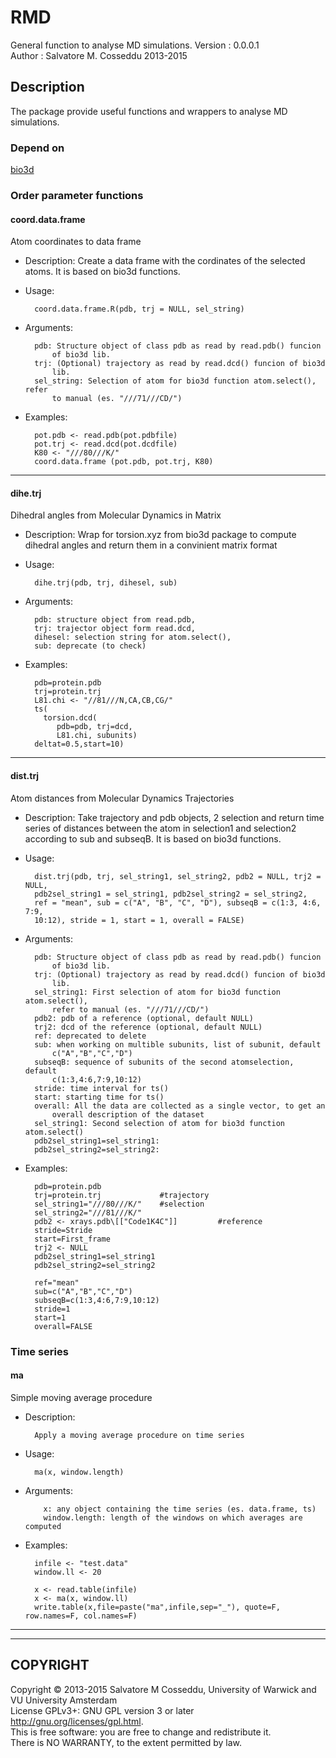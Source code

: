 RMD
=====
General function to analyse MD simulations. 
Version     : 0.0.0.1	
Author      : Salvatore M. Cosseddu 2013-2015


Description
-----------
The package provide useful functions and wrappers to analyse MD simulations. 

### Depend on ###
[bio3d](http://thegrantlab.org/bio3d/index.php)

### Order parameter functions ###

#### coord.data.frame ####

Atom coordinates to data frame

- Description:
  Create a data frame with the cordinates of the selected atoms. It
  is based on bio3d functions.

- Usage:

		coord.data.frame.R(pdb, trj = NULL, sel_string)
     
- Arguments:

		pdb: Structure object of class pdb as read by read.pdb() funcion
			of bio3d lib.
		trj: (Optional) trajectory as read by read.dcd() funcion of bio3d
			lib.
		sel_string: Selection of atom for bio3d function atom.select(), refer
			to manual (es. "///71///CD/")

- Examples:

		pot.pdb <- read.pdb(pot.pdbfile)
		pot.trj <- read.dcd(pot.dcdfile)
		K80 <- "///80///K/"
		coord.data.frame (pot.pdb, pot.trj, K80)


----------

#### dihe.trj ####

Dihedral angles from Molecular Dynamics in Matrix

- Description:
  Wrap for torsion.xyz from bio3d package to compute dihedral angles
  and return them in a convinient matrix format

- Usage:

		dihe.trj(pdb, trj, dihesel, sub)
     
- Arguments:

		pdb: structure object from read.pdb,
		trj: trajector object form read.dcd,
		dihesel: selection string for atom.select(),
		sub: deprecate (to check)

- Examples:

		pdb=protein.pdb
		trj=protein.trj
        L81.chi <- "//81///N,CA,CB,CG/"
        ts(
          torsion.dcd(
             pdb=pdb, trj=dcd,
             L81.chi, subunits)
        deltat=0.5,start=10)

----------

#### dist.trj ####

Atom distances from Molecular Dynamics Trajectories

- Description:
  Take trajectory and pdb objects, 2 selection and return time
  series of distances between the atom in selection1 and selection2
  according to sub and subseqB. It is based on bio3d functions.

- Usage:

		dist.trj(pdb, trj, sel_string1, sel_string2, pdb2 = NULL, trj2 = NULL,
		pdb2sel_string1 = sel_string1, pdb2sel_string2 = sel_string2,
		ref = "mean", sub = c("A", "B", "C", "D"), subseqB = c(1:3, 4:6, 7:9,
		10:12), stride = 1, start = 1, overall = FALSE)
     
- Arguments:

		pdb: Structure object of class pdb as read by read.pdb() funcion
			of bio3d lib.
		trj: (Optional) trajectory as read by read.dcd() funcion of bio3d
			lib.
		sel_string1: First selection of atom for bio3d function atom.select(),
			refer to manual (es. "///71///CD/")
		pdb2: pdb of a reference (optional, default NULL)
		trj2: dcd of the reference (optional, default NULL)
		ref: deprecated to delete
		sub: when working on multible subunits, list of subunit, default
			c("A","B","C","D")
		subseqB: sequence of subunits of the second atomselection, default
			c(1:3,4:6,7:9,10:12)
		stride: time interval for ts()
		start: starting time for ts()
		overall: All the data are collected as a single vector, to get an
			overall description of the dataset
		sel_string1: Second selection of atom for bio3d function atom.select()
		pdb2sel_string1=sel_string1:
		pdb2sel_string2=sel_string2:

- Examples:

		pdb=protein.pdb
        trj=protein.trj             #trajectory
        sel_string1="///80///K/"    #selection
        sel_string2="///81///K/"
        pdb2 <- xrays.pdb\[["Code1K4C"]]         #reference
        stride=Stride
        start=First_frame
        trj2 <- NULL
        pdb2sel_string1=sel_string1
        pdb2sel_string2=sel_string2

        ref="mean"
        sub=c("A","B","C","D")
        subseqB=c(1:3,4:6,7:9,10:12)
        stride=1
        start=1
        overall=FALSE

### Time series ###

#### ma #### 

Simple moving average procedure

- Description:
   
        Apply a moving average procedure on time series
   
- Usage:
   
        ma(x, window.length)
        
- Arguments:
   
          x: any object containing the time series (es. data.frame, ts)
		  window.length: length of the windows on which averages are computed
   
- Examples:
   
        infile <- "test.data"
        window.ll <- 20
        
        x <- read.table(infile)
        x <- ma(x, window.ll)
        write.table(x,file=paste("ma",infile,sep="_"), quote=F, row.names=F, col.names=F)

----------




____________

## COPYRIGHT ##

Copyright © 2013-2015
Salvatore M Cosseddu, University of Warwick and VU University Amsterdam					  
License GPLv3+: GNU GPL version 3 or later <http://gnu.org/licenses/gpl.html>.  
This is free software: you are free to change and redistribute it.         	    
There is NO WARRANTY, to the extent permitted by law.          		    

